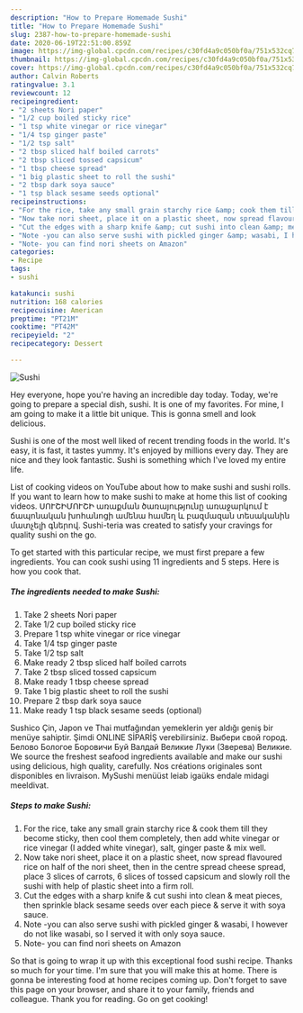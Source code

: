 ```yaml
---
description: "How to Prepare Homemade Sushi"
title: "How to Prepare Homemade Sushi"
slug: 2387-how-to-prepare-homemade-sushi
date: 2020-06-19T22:51:00.859Z
image: https://img-global.cpcdn.com/recipes/c30fd4a9c050bf0a/751x532cq70/sushi-recipe-main-photo.jpg
thumbnail: https://img-global.cpcdn.com/recipes/c30fd4a9c050bf0a/751x532cq70/sushi-recipe-main-photo.jpg
cover: https://img-global.cpcdn.com/recipes/c30fd4a9c050bf0a/751x532cq70/sushi-recipe-main-photo.jpg
author: Calvin Roberts
ratingvalue: 3.1
reviewcount: 12
recipeingredient:
- "2 sheets Nori paper"
- "1/2 cup boiled sticky rice"
- "1 tsp white vinegar or rice vinegar"
- "1/4 tsp ginger paste"
- "1/2 tsp salt"
- "2 tbsp sliced half boiled carrots"
- "2 tbsp sliced tossed capsicum"
- "1 tbsp cheese spread"
- "1 big plastic sheet to roll the sushi"
- "2 tbsp dark soya sauce"
- "1 tsp black sesame seeds optional"
recipeinstructions:
- "For the rice, take any small grain starchy rice &amp; cook them till they become sticky, then cool them completely, then add white vinegar or rice vinegar (I added white vinegar), salt, ginger paste &amp; mix well."
- "Now take nori sheet, place it on a plastic sheet, now spread flavoured rice on half of the nori sheet, then in the centre spread cheese spread, place 3 slices of carrots, 6 slices of tossed capsicum and slowly roll the sushi with help of plastic sheet into a firm roll."
- "Cut the edges with a sharp knife &amp; cut sushi into clean &amp; meat pieces, then sprinkle black sesame seeds over each piece &amp; serve it with soya sauce."
- "Note -you can also serve sushi with pickled ginger &amp; wasabi, I however do not like wasabi, so I served it with only soya sauce."
- "Note- you can find nori sheets on Amazon"
categories:
- Recipe
tags:
- sushi

katakunci: sushi 
nutrition: 168 calories
recipecuisine: American
preptime: "PT21M"
cooktime: "PT42M"
recipeyield: "2"
recipecategory: Dessert

---
```



![Sushi](https://img-global.cpcdn.com/recipes/c30fd4a9c050bf0a/751x532cq70/sushi-recipe-main-photo.jpg)

Hey everyone, hope you're having an incredible day today. Today, we're going to prepare a special dish, sushi. It is one of my favorites. For mine, I am going to make it a little bit unique. This is gonna smell and look delicious.

Sushi is one of the most well liked of recent trending foods in the world. It's easy, it is fast, it tastes yummy. It's enjoyed by millions every day. They are nice and they look fantastic. Sushi is something which I've loved my entire life.

List of cooking videos on YouTube about how to make sushi and sushi rolls. If you want to learn how to make sushi to make at home this list of cooking videos. ՍՈՒՇԻՄՈՒՇԻ առաքման ծառայությունը առաջարկում է ճապոնական խոհանոցի ամենա համեղ և բազմազան տեսականին մատչելի գներով. Sushi-teria was created to satisfy your cravings for quality sushi on the go.


To get started with this particular recipe, we must first prepare a few ingredients. You can cook sushi using 11 ingredients and 5 steps. Here is how you cook that.

<!--inarticleads1-->

##### The ingredients needed to make Sushi:

1. Take 2 sheets Nori paper
1. Take 1/2 cup boiled sticky rice
1. Prepare 1 tsp white vinegar or rice vinegar
1. Take 1/4 tsp ginger paste
1. Take 1/2 tsp salt
1. Make ready 2 tbsp sliced half boiled carrots
1. Take 2 tbsp sliced tossed capsicum
1. Make ready 1 tbsp cheese spread
1. Take 1 big plastic sheet to roll the sushi
1. Prepare 2 tbsp dark soya sauce
1. Make ready 1 tsp black sesame seeds (optional)


Sushico Çin, Japon ve Thai mutfağından yemeklerin yer aldığı geniş bir menüye sahiptir. Şimdi ONLINE SİPARİŞ verebilirsiniz. Выбери свой город. Белово Бологое Боровичи Буй Валдай Великие Луки (Зверева) Великие. We source the freshest seafood ingredients available and make our sushi using delicious, high quality, carefully. Nos créations originales sont disponibles en livraison. MySushi menüüst leiab igaüks endale midagi meeldivat. 

<!--inarticleads2-->

##### Steps to make Sushi:

1. For the rice, take any small grain starchy rice &amp; cook them till they become sticky, then cool them completely, then add white vinegar or rice vinegar (I added white vinegar), salt, ginger paste &amp; mix well.
1. Now take nori sheet, place it on a plastic sheet, now spread flavoured rice on half of the nori sheet, then in the centre spread cheese spread, place 3 slices of carrots, 6 slices of tossed capsicum and slowly roll the sushi with help of plastic sheet into a firm roll.
1. Cut the edges with a sharp knife &amp; cut sushi into clean &amp; meat pieces, then sprinkle black sesame seeds over each piece &amp; serve it with soya sauce.
1. Note -you can also serve sushi with pickled ginger &amp; wasabi, I however do not like wasabi, so I served it with only soya sauce.
1. Note- you can find nori sheets on Amazon




So that is going to wrap it up with this exceptional food sushi recipe. Thanks so much for your time. I'm sure that you will make this at home. There is gonna be interesting food at home recipes coming up. Don't forget to save this page on your browser, and share it to your family, friends and colleague. Thank you for reading. Go on get cooking!
